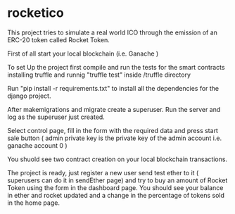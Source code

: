 # rocketico

This project tries to simulate a real world ICO through the emission of an ERC-20 token called Rocket Token.

First of all start your local blockchain (i.e. Ganache )

To set Up the project first compile and run the tests for the smart contracts installing truffle and runnig "truffle test" 
inside /truffle directory

Run "pip install -r requirements.txt" to install all the dependencies for the django project.

After makemigrations and migrate create a superuser.
Run the server and log as the superuser just created.

Select control page, fill in the form with the required data and press start sale button ( admin private key is the private key 
of the admin account i.e. ganache account 0 )

You shuold see two contract creation on your local blockchain transactions.

The project is ready, just register a new user send test ether to it ( superusers can do it in sendEther page) and try to buy
an amount of Rocket Token using the form in the dashboard page. You should see your balance in ether and rocket updated and a change
in the percentage of tokens sold in the home page.



